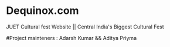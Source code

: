 # Dequinox.com
JUET Cultural fest Website || Central India's Biggest Cultural Fest

#Project mainteners : Adarsh Kumar && Aditya Priyma
